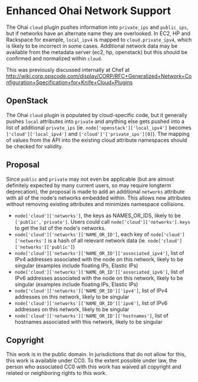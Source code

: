# Enhanced Ohai Network Support

The Ohai `cloud` plugin pushes information into `private_ips` and `public_ips`, but if networks have an alternate name they are overlooked. In EC2, HP and Rackspace for example, `local_ipv4` is mapped to `cloud.private_ipv4`, which is likely to be incorrect in some cases. Additional network data may be available from the metadata server (ec2, hp, openstack) but this should be confirmed and normalized within `cloud`.

This was previously discussed internally at Chef at http://wiki.corp.opscode.com/display/CORP/RFC+Generalized+Network+Configuration+Specification+for+Knife+Cloud+Plugins

## OpenStack

The Ohai `cloud` plugin is populated by cloud-specific code, but it generally pushes `local` attributes into `private` and anything else gets pushed into a list of additional `private_ips` (ie. `node['openstack']['local_ipv4']` becomes `['cloud']['local_ipv4']` and `['cloud']'['private_ips'][0]`). The mapping of values from the API into the existing cloud attribute namespaces should be checked for validity.

## Proposal

Since `public` and `private` may not even be applicable (but are almost definitely expected by many current users, so may require longterm deprecation), the proposal is made to add an additional `networks` attribute with all of the node's networks embedded within. This allows new attributes without removing existing attributes and minimizes namespace collisions.

 * `node['cloud']['networks']`, the keys as NAMES_OR_IDS, likely to be `['public','private']`. Users could call `node['cloud']['networks'].keys` to get the list of the node's networks.
 * `node['cloud']['networks']['NAME_OR_ID']`, each key of `node['cloud']['networks']` is a hash of all relevant network data (ie. `node['cloud']['networks']['public']`)
 * `node['cloud']['networks']['NAME_OR_ID']['associated_ipv4']`, list of IPv4 addresses associated with the node on this network, likely to be singular (examples include floating IPs, Elastic IPs)
 * `node['cloud']['networks']['NAME_OR_ID']['associated_ipv6']`, list of IPv6 addresses associated with the node on this network, likely to be singular (examples include floating IPs, Elastic IPs)
 * `node['cloud']['networks']['NAME_OR_ID']['ipv4']`, list of IPv4 addresses on this network, likely to be singular
 * `node['cloud']['networks']['NAME_OR_ID']['ipv6']`, list of IPv6 addresses on this network, likely to be singular
 * `node['cloud']['networks']['NAME_OR_ID']['hostnames']`, list of hostnames associated with this network, likely to be singular

## Copyright

This work is in the public domain. In jurisdictions that do not allow for this,
this work is available under CC0. To the extent possible under law, the person
who associated CC0 with this work has waived all copyright and related or
neighboring rights to this work.
